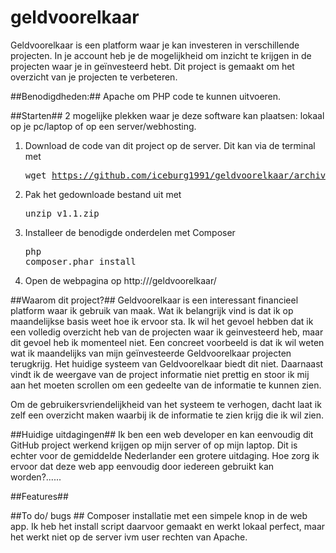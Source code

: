 geldvoorelkaar
==============

Geldvoorelkaar is een platform waar je kan investeren in verschillende projecten. In je account heb je de mogelijkheid om inzicht te krijgen in de projecten waar je in geïnvesteerd hebt. Dit project is gemaakt om het overzicht van je projecten te verbeteren.

##Benodigdheden:##
Apache om PHP code te kunnen uitvoeren.

##Starten##
2 mogelijke plekken waar je deze software kan plaatsen: lokaal op je pc/laptop of op een server/webhosting.

1. Download de code van dit project op de server. Dit kan via de terminal met <pre>wget https://github.com/iceburg1991/geldvoorelkaar/archive/v1.1.zip</pre>
2. Pak het gedownloade bestand uit met  <pre>unzip v1.1.zip</pre>
3. Installeer de benodigde onderdelen met Composer <pre>php composer.phar install</pre>
4. Open de webpagina op http://<jouw domein>/geldvoorelkaar/

##Waarom dit project?##
Geldvoorelkaar is een interessant financieel platform waar ik gebruik van maak. Wat ik belangrijk vind is dat ik op maandelijkse basis weet hoe ik ervoor sta. Ik wil het gevoel hebben dat ik een volledig overzicht heb van de projecten waar ik geinvesteerd heb, maar dit gevoel heb ik momenteel niet. Een concreet voorbeeld is dat ik wil weten wat ik maandelijks van mijn geïnvesteerde Geldvoorelkaar projecten terugkrijg. Het huidige systeem van Geldvoorelkaar biedt dit niet. Daarnaast vindt ik de weergave van de project informatie niet prettig en stoor ik mij aan het moeten scrollen om een gedeelte van de informatie te kunnen zien. 

Om de gebruikersvriendelijkheid van het systeem te verhogen, dacht laat ik zelf een overzicht maken waarbij ik de informatie te zien krijg die ik wil zien. 

##Huidige uitdagingen##
Ik ben een web developer en kan eenvoudig dit GitHub project werkend krijgen op mijn server of op mijn laptop. Dit is echter voor de gemiddelde Nederlander een grotere uitdaging. Hoe zorg ik ervoor dat deze web app eenvoudig door iedereen gebruikt kan worden?......

##Features##

##To do/ bugs ##
Composer installatie met een simpele knop in de web app. Ik heb het install script daarvoor gemaakt en werkt lokaal perfect, maar het werkt niet op de server ivm user rechten van Apache. 
